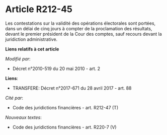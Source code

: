 # Article R212-45

Les contestations sur la validité des opérations électorales sont portées, dans un délai de cinq jours à compter de la
proclamation des résultats, devant le premier président de la Cour des comptes, sauf recours devant la juridiction
administrative.

**Liens relatifs à cet article**

_Modifié par_:

  - Décret n°2010-519 du 20 mai 2010 - art. 2

**Liens**:

  - TRANSFERE: Décret n°2017-671 du 28 avril 2017 - art. 88

_Cité par_:

  - Code des juridictions financières - art. R212-47 (T)

_Nouveaux textes_:

  - Code des juridictions financières - art. R220-7 (V)
